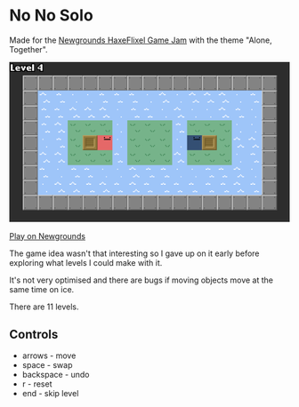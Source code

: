 # No No Solo

Made for the [Newgrounds HaxeFlixel Game Jam](https://www.newgrounds.com/bbs/topic/1450269) with the theme "Alone, Together".

![alt text](/assets/images/gameplay.gif)

[Play on Newgrounds](https://www.newgrounds.com/portal/view/751870)

The game idea wasn't that interesting so I gave up on it early before exploring what levels I could make with it.

It's not very optimised and there are bugs if moving objects move at the same time on ice.

There are 11 levels.

## Controls
* arrows - move
* space - swap
* backspace - undo
* r - reset
* end - skip level